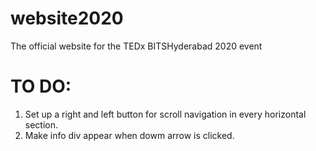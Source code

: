 # website2020
The official website for the TEDx BITSHyderabad 2020 event

# TO DO:
1) Set up a right and left button for scroll navigation in every horizontal section.&nbsp;
2) Make info div appear when dowm arrow is clicked.&nbsp;
